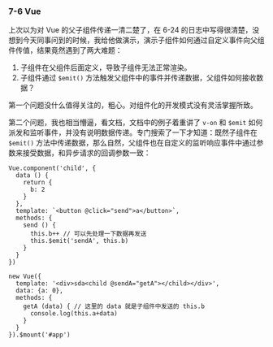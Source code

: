 ### 7-6 Vue
上次以为对 Vue 的父子组件传递一清二楚了，在 6-24 的日志中写得很清楚，没想到今天同事问到的时候，我给他做演示，演示子组件如何通过自定义事件向父组件传值，结果竟然遇到了两大难题：

1. 子组件在父组件后面定义，导致子组件无法正常渲染。
2. 子组件通过 `$emit()` 方法触发父组件中的事件并传递数据，父组件如何接收数据？

第一个问题没什么值得关注的，粗心。对组件化的开发模式没有灵活掌握所致。

第二个问题，我也相当懵逼，看文档，文档中的例子着重讲了 `v-on` 和 `$emit` 如何派发和监听事件，并没有说明数据传递。专门搜索了一下才知道：既然子组件在 `$emit()` 方法中传递数据，那么自然，父组件也在自定义的监听响应事件中通过参数来接受数据，和异步请求的回调参数一致：

``` JS
Vue.component('child', {
  data () {
    return {
      b: 2
    }
  },
  template: `<button @click="send">a</button>`,
  methods: {
    send () {
      this.b++ // 可以先处理一下数据再发送
      this.$emit('sendA', this.b)
    }
  }
})

new Vue({
  template: '<div>sda<child @sendA="getA"></child></div>',
  data: {a: 0},
  methods: {
    getA (data) { // 这里的 data 就是子组件中发送的 this.b
      console.log(this.a+data)
    }
  }
}).$mount('#app')
```
